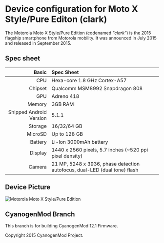 Device configuration for Moto X Style/Pure Editon (clark)
===========================================
The Motorola Moto X Style/Pure Edition (codenamed _"clark"_) is the 2015 flagship smartphone from Motorola mobility. It was announced in July 2015 and released in September 2015.

## Spec sheet

Basic   | Spec Sheet
-------:|:-------------------------
CPU     | Hexa-core 1.8 GHz Cortex-A57
Chipset | Qualcomm MSM8992 Snapdragon 808
GPU     | Adreno 418
Memory  | 3GB RAM
Shipped Android Version | 5.1.1
Storage | 16/32/64 GB
MicroSD | Up to 128 GB
Battery | Li-Ion 3000mAh battery
Display | 1440 x 2560 pixels, 5.7 inches (~520 ppi pixel density)
Camera  | 21 MP, 5248 x 3936, phase detection autofocus, dual-LED (dual tone) flash

## Device Picture

![Motorola Moto X Style/Pure Edition](https://avatars1.githubusercontent.com/u/14076130?v=3&s=200 "Moto X Style/Pure Edition")

## CyanogenMod Branch 
This branch is for building CyanogenMod 12.1 Firmware.

Copyright 2015 CyanogenMod Project.
